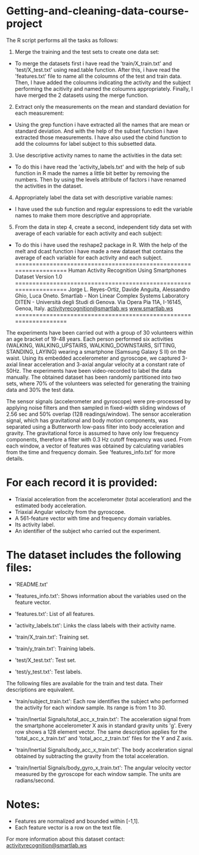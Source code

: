 # Getting-and-cleaning-data-course-project
The R script performs all the tasks as follows:
1. Merge the training and the test sets to create one data set:
- To merge the datasets first i have read the 'train/X_train.txt' and 'test/X_test.txt' using read.table function. After this, i have read the 'features.txt' file to name all the coloumns of the test and train data. Then, I have added the coloumns indicating the activity and the subject performing the acitivity and named the coloumns appropriately. Finally, I have merged the 2 datasets using the merge function.

2. Extract only the measurements on the mean and standard deviation for each measurement:
- Using the grep function i have extracted all the names that are mean or standard deviation. And with the help of the subset function i have extracted those measurements. I have also used the cbind function to add the coloumns for label subject to this subsetted data.

3. Use descriptive activity names to name the activities in the data set:
- To do this i have read the 'activity_labels.txt' and with the help of sub function in R made the names a little bit better by removing the numbers. Then by using the levels attribute of factors i have renamed the activities in the dataset.

4. Appropriately label the data set with descriptive variable names:
- I have used the sub function and regular expressions to edit the variable names to make them more descriptive and appropriate.

5. From the data in step 4, create a second, independent tidy data set with average of each variable for each activity and each subject:
- To do this i have used the reshape2 package in R. With the help of the melt and dcast function i have made a new dataset that contains the average of each variable for each activity and each subject.
==================================================================
Human Activity Recognition Using Smartphones Dataset
Version 1.0
==================================================================
Jorge L. Reyes-Ortiz, Davide Anguita, Alessandro Ghio, Luca Oneto.
Smartlab - Non Linear Complex Systems Laboratory
DITEN - Università degli Studi di Genova.
Via Opera Pia 11A, I-16145, Genoa, Italy.
activityrecognition@smartlab.ws
www.smartlab.ws
==================================================================

The experiments have been carried out with a group of 30 volunteers within an age bracket of 19-48 years. Each person performed six activities (WALKING, WALKING_UPSTAIRS, WALKING_DOWNSTAIRS, SITTING, STANDING, LAYING) wearing a smartphone (Samsung Galaxy S II) on the waist. Using its embedded accelerometer and gyroscope, we captured 3-axial linear acceleration and 3-axial angular velocity at a constant rate of 50Hz. The experiments have been video-recorded to label the data manually. The obtained dataset has been randomly partitioned into two sets, where 70% of the volunteers was selected for generating the training data and 30% the test data. 

The sensor signals (accelerometer and gyroscope) were pre-processed by applying noise filters and then sampled in fixed-width sliding windows of 2.56 sec and 50% overlap (128 readings/window). The sensor acceleration signal, which has gravitational and body motion components, was separated using a Butterworth low-pass filter into body acceleration and gravity. The gravitational force is assumed to have only low frequency components, therefore a filter with 0.3 Hz cutoff frequency was used. From each window, a vector of features was obtained by calculating variables from the time and frequency domain. See 'features_info.txt' for more details. 

For each record it is provided:
======================================

- Triaxial acceleration from the accelerometer (total acceleration) and the estimated body acceleration.
- Triaxial Angular velocity from the gyroscope. 
- A 561-feature vector with time and frequency domain variables. 
- Its activity label. 
- An identifier of the subject who carried out the experiment.

The dataset includes the following files:
=========================================

- 'README.txt'

- 'features_info.txt': Shows information about the variables used on the feature vector.

- 'features.txt': List of all features.

- 'activity_labels.txt': Links the class labels with their activity name.

- 'train/X_train.txt': Training set.

- 'train/y_train.txt': Training labels.

- 'test/X_test.txt': Test set.

- 'test/y_test.txt': Test labels.

The following files are available for the train and test data. Their descriptions are equivalent. 

- 'train/subject_train.txt': Each row identifies the subject who performed the activity for each window sample. Its range is from 1 to 30. 

- 'train/Inertial Signals/total_acc_x_train.txt': The acceleration signal from the smartphone accelerometer X axis in standard gravity units 'g'. Every row shows a 128 element vector. The same description applies for the 'total_acc_x_train.txt' and 'total_acc_z_train.txt' files for the Y and Z axis. 

- 'train/Inertial Signals/body_acc_x_train.txt': The body acceleration signal obtained by subtracting the gravity from the total acceleration. 

- 'train/Inertial Signals/body_gyro_x_train.txt': The angular velocity vector measured by the gyroscope for each window sample. The units are radians/second. 

Notes: 
======
- Features are normalized and bounded within [-1,1].
- Each feature vector is a row on the text file.

For more information about this dataset contact: activityrecognition@smartlab.ws

